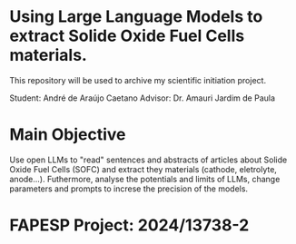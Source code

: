 # Using Large Language Models to extract Solide Oxide Fuel Cells materials.

This repository will be used to archive my scientific initiation project.

Student: André de Araújo Caetano
Advisor: Dr. Amauri Jardim de Paula

# Main Objective

Use open LLMs to "read" sentences and abstracts of articles about Solide Oxide Fuel Cells (SOFC) and extract they materials (cathode, eletrolyte, anode...). Futhermore, analyse the potentials and limits of LLMs, change parameters and prompts to increse the precision of the models.

# FAPESP Project: 2024/13738-2
